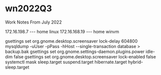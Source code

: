 # wn2022Q3
Work Notes From July 2022


172.16.198.7 --- home linux
172.16.168.19  --- home winvm

gsettings set org.gnome.desktop.screensaver lock-delay 604800
mysqldump -uUser -pPass -hHost --single-transaction database > backup.bak
gsettings set org.gnome.settings-daemon.plugins.power idle-dim false
gsettings set org.gnome.desktop.screensaver lock-enabled false
systemctl mask sleep.target suspend.target hibernate.target hybrid-sleep.target
